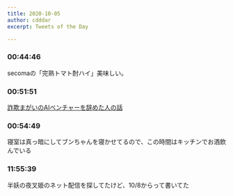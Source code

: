 ```yaml
---
title: 2020-10-05
author: cdddar
excerpt: Tweets of the Day

---
```


### 00:44:46

secomaの「完熟トマト酎ハイ」美味しい。

### 00:51:51

[詐欺まがいのAIベンチャーを辞めた人の話 ](https://anond.hatelabo.jp/20201004132406)

### 00:54:49

寝室は真っ暗にしてブンちゃんを寝かせてるので、この時間はキッチンでお酒飲んでいる

### 11:55:39

半妖の夜叉姫のネット配信を探してたけど、10/8からって書いてた
